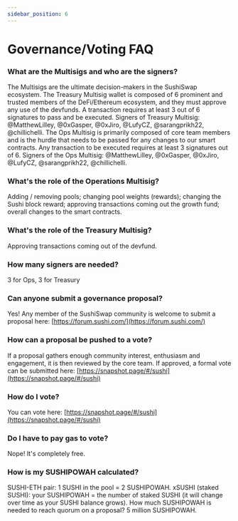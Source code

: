 ```yaml
---
sidebar_position: 6
---
```


# Governance/Voting FAQ

### What are the Multisigs and who are the signers?

The Multisigs are the ultimate decision-makers in the SushiSwap ecosystem. The Treasury Multisig wallet is composed of 6 prominent and trusted members of the DeFi/Ethereum ecosystem, and they must approve any use of the devfunds. A transaction requires at least 3 out of 6 signatures to pass and be executed. Signers of Treasury Multisig: @MatthewLilley, @0xGasper, @0xJiro, @LufyCZ, @sarangprikh22, @chillichelli. The Ops Multisig is primarily composed of core team members and is the hurdle that needs to be passed for any changes to our smart contracts. Any transaction to be executed requires at least 3 signatures out of 6. Signers of the Ops Multisig: @MatthewLilley, @0xGasper, @0xJiro, @LufyCZ, @sarangprikh22, @chillichelli.

### What's the role of the Operations Multisig?

Adding / removing pools; changing pool weights (rewards); changing the Sushi block reward; approving transactions coming out the growth fund; overall changes to the smart contracts.

### What's the role of the Treasury Multisig?

Approving transactions coming out of the devfund.

### How many signers are needed?

3 for Ops, 3 for Treasury

### Can anyone submit a governance proposal?

Yes! Any member of the SushiSwap community is welcome to submit a proposal here: [https://forum.sushi.com/](https://forum.sushi.com/)

### How can a proposal be pushed to a vote?

If a proposal gathers enough community interest, enthusiasm and engagement, it is then reviewed by the core team. If approved, a formal vote can be submitted here: [https://snapshot.page/#/sushi](https://snapshot.page/#/sushi)

### How do I vote?

You can vote here: [https://snapshot.page/#/sushi](https://snapshot.page/#/sushi)

### Do I have to pay gas to vote?

Nope! It's completely free.

### How is my SUSHIPOWAH calculated?

SUSHI-ETH pair: 1 SUSHI in the pool = 2 SUSHIPOWAH. xSUSHI (staked SUSHI): your SUSHIPOWAH = the number of staked SUSHI (it will change over time as your SUSHI balance grows). How much SUSHIPOWAH is needed to reach quorum on a proposal?
5 million SUSHIPOWAH.
